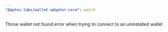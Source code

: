 ```yaml
---
"@aptos-labs/wallet-adapter-core": patch
---
```


Throw wallet not found error when trying to connect to an uninstalled wallet
